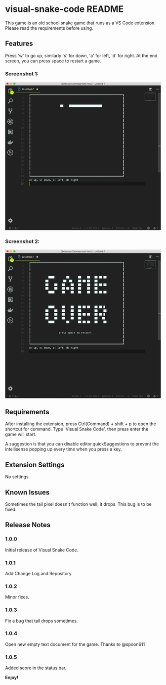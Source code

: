 # visual-snake-code README

This game is an old school snake game that runs as a VS Code extension. Please read the requirements before using.

## Features

Press 'w' to go up, similarly 's' for down, 'a' for left, 'd' for right. At the end screen, you can press space to restart a game.

### Screenshot 1:

![gameplay1](screenshot/gameplay1.png)

### Screenshot 2:

![gameplay2](screenshot/gameplay2.png)

## Requirements

After installing the extension, press Ctrl(Command) + shift + p to open the shortcut for command. Type 'Visual Snake Code', then press enter the game will start.

A suggestion is that you can disable editor.quickSuggestions to prevent the intellisense popping up every time when you press a key.

## Extension Settings

No settings.

## Known Issues

Sometimes the tail pixel doesn't function well, it drops. This bug is to be fixed.

## Release Notes

### 1.0.0

Initial release of Visual Snake Code.

### 1.0.1

Add Change Log and Repository.

### 1.0.2

Minor fixes.

### 1.0.3

Fix a bug that tail drops sometimes.

### 1.0.4

Open new empty text document for the game. Thanks to @spoon611

### 1.0.5

Added score in the status bar.

**Enjoy!**
